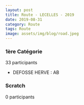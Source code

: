 ```yaml
---
layout: post
title: Route - LECELLES - 2019
date: 2019-08-31
category: Route
tags: Route
image: assets/img/blog/road.jpeg
---
```


### 1ère Catégorie
33 participants
- DEFOSSE HERVE : AB

### Scratch
0 participants
